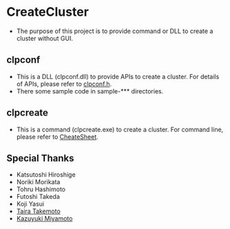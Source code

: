 # CreateCluster
- The purpose of this project is to provide command or DLL to create a cluster without GUI.

## clpconf
- This is a DLL (clpconf.dll) to provide APIs to create a cluster. For details of APIs, please refer to [clpconf.h](https://github.com/EXPRESSCLUSTER/CreateCluster/blob/master/clpconf/src/clpconf.h).
- There some sample code in sample-*** directories.

## clpcreate
- This is a command (clpcreate.exe) to create a cluster. For command line, please refer to [CheateSheet](https://github.com/EXPRESSCLUSTER/CreateCluster/blob/develop/CheatSheet.md).

## Special Thanks
- Katsutoshi Hiroshige
- Noriki Morikata
- Tohru Hashimoto
- Futoshi Takeda
- Koji Yasui
- [Taira Takemoto](https://github.com/tairametal)
- [Kazuyuki Miyamoto](https://github.com/mkazuyuki)

